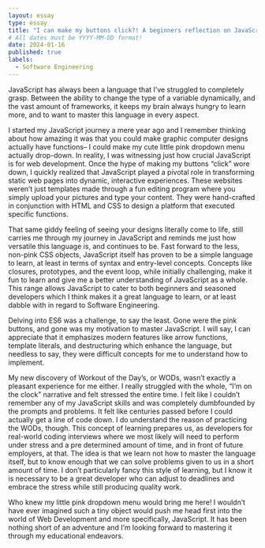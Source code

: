 ```yaml
---
layout: essay
type: essay
title: "I can make my buttons click?! A beginners reflection on JavaScript"
# All dates must be YYYY-MM-DD format!
date: 2024-01-16
published: true
labels:
  - Software Engineering
---
```


JavaScript has always been a language that I’ve struggled to completely grasp. 
Between the ability to change the type of a variable dynamically, and the vast amount of frameworks,
it keeps my brain always hungry to learn more, and to want to master this language in every aspect. 

I started my JavaScript journey a mere year ago and I remember thinking about how amazing it was
that you could make graphic computer designs actually have functions– I could make my cute little pink dropdown menu actually drop-down.
In reality, I was witnessing just how crucial JavaScript is for web development.
Once the hype of making my buttons “click” wore down, I quickly realized that JavaScript 
played a pivotal role in transforming static web pages into dynamic, interactive experiences. 
These websites weren’t just templates made through a fun editing program where you simply upload your pictures and type your content. 
They were hand-crafted in conjunction with HTML and CSS to design a platform that executed specific functions.

That same giddy feeling of seeing your designs literally come to life, still carries me through my journey in JavaScript 
and reminds me just how versatile this language is, and continues to be. Fast forward to the less, non-pink CSS objects,
JavaScript itself has proven to be a simple language to learn, at least in terms of syntax and entry-level concepts.
Concepts like closures, prototypes, and the event loop, while initially challenging, make it fun to learn and give me a
better understanding of JavaScript as a whole. This range allows JavaScript to cater to both beginners and seasoned developers 
which I think makes it a great language to learn, or at least dabble with in regard to Software Engineering.

Delving into ES6 was a challenge, to say the least. Gone were the pink buttons, and gone was my motivation to master JavaScript.
I will say, I can appreciate that it emphasizes modern features like arrow functions, template literals, 
and destructuring which enhance the language, but needless to say, they were difficult concepts for me to understand how to implement. 

My new discovery of Workout of the Day’s, or WODs, wasn’t exactly a pleasant experience for me either. 
I really struggled with the whole, “I’m on the clock” narrative and felt stressed the entire time.
I felt like I couldn’t remember any of my JavaScript skills and was completely dumbfounded by the prompts and problems.
It felt like centuries passed before I could actually get a line of code down. I do understand the reason of practicing the WODs, though. 
This concept of learning prepares us, as developers for real-world coding interviews where we most likely will need to perform under stress
and a pre determined amount of time, and in front of future employers, at that. The idea is that we learn not how to master the language itself,
but to know enough that we can solve problems given to us in a short amount of time. I don’t particularly fancy this style of learning, 
but I know it is necessary to be a great developer who can adjust to deadlines and embrace the stress while still producing quality work. 

Who knew my little pink dropdown menu would bring me here! I wouldn’t have ever imagined such a tiny object would push me
head first into the world of Web Development and more specifically, JavaScript. 
It has been nothing short of an adventure and I’m looking forward to mastering it through my educational endeavors.
